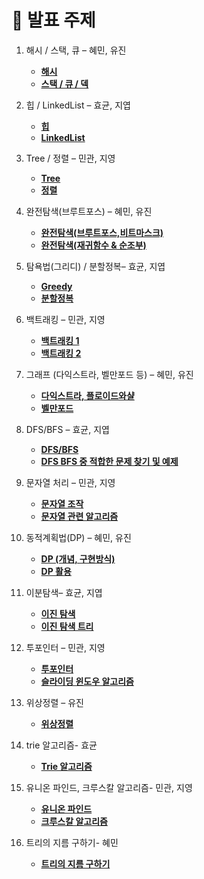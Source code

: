 # 📌 발표 주제
1. 해시 / 스택, 큐 – 혜민, 유진
    - [**해시**](<https://github.com/ssafycodingstudy/docs/blob/main/%E1%84%92%E1%85%A2%E1%84%89%E1%85%B5%20%E1%84%8C%E1%85%A5%E1%86%BC%E1%84%85%E1%85%B5.md>)
    - [**스택 / 큐 / 덱**](<https://github.com/ssafycodingstudy/docs/blob/main/Stack-Queue-Deque/Stack%20Queue%20Deque.md>)

2. 힙 / LinkedList – 효균, 지엽
    - [**힙**](<https://github.com/ssafycodingstudy/docs/blob/main/Heap.md>)
    - [**LinkedList**](<https://github.com/ssafycodingstudy/docs/blob/main/%EC%97%B0%EA%B2%B0%EB%A6%AC%EC%8A%A4%ED%8A%B8.md>)    

3. Tree / 정렬 – 민관, 지영
    - [**Tree**](<https://github.com/ssafycodingstudy/docs/blob/main/Tree.md>)
    - [**정렬**](<https://github.com/ssafycodingstudy/docs/blob/main/%EC%A0%95%EB%A0%AC%20%EC%95%8C%EA%B3%A0%EB%A6%AC%EC%A6%98.md>)

4. 완전탐색(브루트포스) – 혜민, 유진
    - [**완전탐색(브루트포스,비트마스크)**](<https://github.com/ssafycodingstudy/docs/blob/main/%E1%84%8B%E1%85%AA%E1%86%AB%E1%84%8C%E1%85%A5%E1%86%AB%E1%84%90%E1%85%A1%E1%86%B7%E1%84%89%E1%85%A2%E1%86%A8(%E1%84%87%E1%85%B3%E1%84%85%E1%85%AE%E1%84%90%E1%85%B3%E1%84%91%E1%85%A9%E1%84%89%E1%85%B3%2C%E1%84%87%E1%85%B5%E1%84%90%E1%85%B3%E1%84%86%E1%85%A1%E1%84%89%E1%85%B3%E1%84%8F%E1%85%B3).md>)
    - [**완전탐색(재귀함수 & 순조부)**](<https://github.com/ssafycodingstudy/docs/blob/main/%E1%84%8B%E1%85%AA%E1%86%AB%E1%84%8C%E1%85%A5%E1%86%AB%E1%84%90%E1%85%A1%E1%86%B7%E1%84%89%E1%85%A2%E1%86%A8(%E1%84%8C%E1%85%A2%E1%84%80%E1%85%B1%E1%84%92%E1%85%A1%E1%86%B7%E1%84%89%E1%85%AE%20%26%20%E1%84%89%E1%85%AE%E1%86%AB%E1%84%8C%E1%85%A9%E1%84%87%E1%85%AE).md>)

5. 탐욕법(그리디) / 분할정복– 효균, 지엽
    - [**Greedy**](<https://github.com/ssafycodingstudy/docs/blob/main/Greedy.md>)
    - [**분할정복**](<https://github.com/ssafycodingstudy/docs/blob/main/%EB%B6%84%ED%95%A0%EC%A0%95%EB%B3%B5%EB%B2%95.md>)

6. 백트래킹 – 민관, 지영
    - [**백트래킹 1**](<https://github.com/ssafycodingstudy/docs/blob/main/%EB%B0%B1%ED%8A%B8%EB%9E%98%ED%82%B9.md>)
    - [**백트래킹 2**](<https://github.com/ssafycodingstudy/docs/blob/main/%EB%B0%B1%ED%8A%B8%EB%9E%98%ED%82%B92.md>)

7. 그래프 (다익스트라, 벨만포드 등) – 혜민, 유진
    - [**다익스트라, 플로이드와샬**](<https://github.com/ssafycodingstudy/docs/blob/main/%EB%8B%A4%EC%9D%B5%EC%8A%A4%ED%8A%B8%EB%9D%BC%2C%ED%94%8C%EB%A1%9C%EC%9D%B4%EB%93%9C%EC%99%80%EC%83%AC/%EB%8B%A4%EC%9D%B5%EC%8A%A4%ED%8A%B8%EB%9D%BC%2C%ED%94%8C%EB%A1%9C%EC%9D%B4%EB%93%9C%EC%99%80%EC%83%AC.md>)
    - [**벨만포드**](<https://github.com/ssafycodingstudy/docs/blob/main/%E1%84%87%E1%85%A6%E1%86%AF%E1%84%86%E1%85%A1%E1%86%AB%E1%84%91%E1%85%A9%E1%84%83%E1%85%B3%20%E1%84%8B%E1%85%A1%E1%86%AF%E1%84%80%E1%85%A9%E1%84%85%E1%85%B5%E1%84%8C%E1%85%B3%E1%86%B7.md>)

8. DFS/BFS – 효균, 지엽
    - [**DFS/BFS**](<https://github.com/ssafycodingstudy/docs/blob/main/DFS%2CBFS.md>)
    - [**DFS BFS 중 적합한 문제 찾기 및 예제**](<https://github.com/ssafycodingstudy/docs/blob/main/DFS%20BFS%20%EC%A4%91%20%EC%A0%81%ED%95%A9%ED%95%9C%20%EB%AC%B8%EC%A0%9C%20%EC%B0%BE%EA%B8%B0%20%EB%B0%8F%20%EC%98%88%EC%A0%9C.md>)
9. 문자열 처리 – 민관, 지영
    - [**문자열 조작**](<https://github.com/ssafycodingstudy/docs/blob/main/%EB%AC%B8%EC%9E%90%EC%97%B4%20%EC%A1%B0%EC%9E%91.md>)
    - [**문자열 관련 알고리즘**](<https://github.com/ssafycodingstudy/docs/blob/main/%EB%AC%B8%EC%9E%90%EC%97%B42.md>)

10. 동적계획법(DP) – 혜민, 유진
    - [**DP (개념, 구현방식)**](<https://github.com/ssafycodingstudy/docs/blob/main/%E1%84%83%E1%85%A9%E1%86%BC%E1%84%8C%E1%85%A5%E1%86%A8%E1%84%80%E1%85%A8%E1%84%92%E1%85%AC%E1%86%A8%E1%84%87%E1%85%A5%E1%86%B8(%E1%84%80%E1%85%A2%E1%84%82%E1%85%A7%E1%86%B7%2C%20%E1%84%80%E1%85%AE%E1%84%92%E1%85%A7%E1%86%AB%E1%84%87%E1%85%A1%E1%86%BC%E1%84%89%E1%85%B5%E1%86%A8).md>)
    - [**DP 활용**](<https://github.com/ssafycodingstudy/docs/blob/main/DP%20%E1%84%92%E1%85%AA%E1%86%AF%E1%84%8B%E1%85%AD%E1%86%BC.md>)
  
11. 이분탐색– 효균, 지엽
    - [**이진 탐색**](<https://github.com/ssafycodingstudy/docs/blob/main/Binary%20Search.md>)
    - [**이진 탐색 트리**](<https://github.com/ssafycodingstudy/docs/blob/main/%EC%9D%B4%EC%A7%84%ED%83%90%EC%83%89%ED%8A%B8%EB%A6%AC.md>)

12. 투포인터 – 민관, 지영
    - [**투포인터**](<https://github.com/ssafycodingstudy/docs/blob/main/%ED%88%AC%ED%8F%AC%EC%9D%B8%ED%84%B0.md>)
    - [**슬라이딩 윈도우 알고리즘**](<https://github.com/ssafycodingstudy/docs/blob/main/%EC%8A%AC%EB%9D%BC%EC%9D%B4%EB%94%A9%20%EC%9C%88%EB%8F%84%EC%9A%B0%20%EC%95%8C%EA%B3%A0%EB%A6%AC%EC%A6%98.md>)

13. 위상정렬 – 유진
    - [**위상정렬**](<https://github.com/ssafycodingstudy/docs/blob/main/%E1%84%8B%E1%85%B1%E1%84%89%E1%85%A1%E1%86%BC%E1%84%8C%E1%85%A5%E1%86%BC%E1%84%85%E1%85%A7%E1%86%AF.md>)

14. trie 알고리즘- 효균
     - [**Trie 알고리즘**](<https://github.com/ssafycodingstudy/docs/blob/main/Trie.md>)

15. 유니온 파인드, 크루스칼 알고리즘- 민관, 지영
    - [**유니온 파인드**](<https://github.com/ssafycodingstudy/docs/blob/main/%EC%9C%A0%EB%8B%88%EC%98%A8%ED%8C%8C%EC%9D%B8%EB%93%9C.md>)
    - [**크루스칼 알고리즘**](<https://github.com/ssafycodingstudy/docs/blob/main/%ED%81%AC%EB%A3%A8%EC%8A%A4%EC%B9%BC%20%EC%95%8C%EA%B3%A0%EB%A6%AC%EC%A6%98.md>)

16. 트리의 지름 구하기- 혜민
    - [**트리의 지름 구하기**](<https://github.com/ssafycodingstudy/docs/blob/main/%E1%84%90%E1%85%B3%E1%84%85%E1%85%B5%E1%84%8B%E1%85%B4%20%E1%84%8C%E1%85%B5%E1%84%85%E1%85%B3%E1%86%B7.md>)



